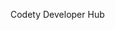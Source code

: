 Codety Developer Hub

<!--
https://docusaurus.io/docs/deployment
export USE_SSH=true/false
export GIT_USER=
export GIT_PASS=
export GIT_USER_NAME=
export GIT_USER_EMAIL=
npm run deploy
-->